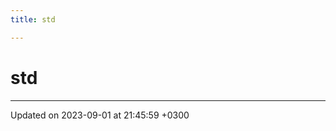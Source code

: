 ```yaml
---
title: std

---
```


# std








-------------------------------

Updated on 2023-09-01 at 21:45:59 +0300